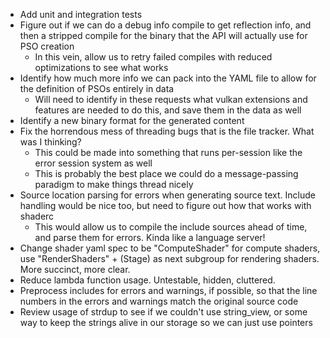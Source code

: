- Add unit and integration tests
- Figure out if we can do a debug info compile to get reflection info, and then a stripped compile for the binary that the API will actually use for PSO creation
    - In this vein, allow us to retry failed compiles with reduced optimizations to see what works
- Identify how much more info we can pack into the YAML file to allow for the definition of PSOs entirely in data
    - Will need to identify in these requests what vulkan extensions and features are needed to do this, and save them in the data as well
- Identify a new binary format for the generated content
- Fix the horrendous mess of threading bugs that is the file tracker. What was I thinking?
    - This could be made into something that runs per-session like the error session system as well
    - This is probably the best place we could do a message-passing paradigm to make things thread nicely
- Source location parsing for errors when generating source text. Include handling would be nice too, but need to figure out how that works with shaderc
    - This would allow us to compile the include sources ahead of time, and parse them for errors. Kinda like a language server!
- Change shader yaml spec to be "ComputeShader" for compute shaders, use "RenderShaders" + (Stage) as next subgroup for rendering shaders. More succinct, more clear.
- Reduce lambda function usage. Untestable, hidden, cluttered.
- Preprocess includes for errors and warnings, if possible, so that the line numbers in the errors and warnings match the original source code
- Review usage of strdup to see if we couldn't use string_view, or some way to keep the strings alive in our storage so we can just use pointers
